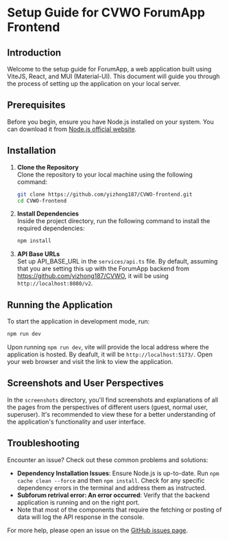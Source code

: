 # Setup Guide for CVWO ForumApp Frontend

## Introduction

Welcome to the setup guide for ForumApp, a web application built using ViteJS, React, and MUI (Material-UI). This document will guide you through the process of setting up the application on your local server.

## Prerequisites

Before you begin, ensure you have Node.js installed on your system. You can download it from [Node.js official website](https://nodejs.org/).

## Installation

1. **Clone the Repository**  
   Clone the repository to your local machine using the following command:

   ```bash
   git clone https://github.com/yizhong187/CVWO-frontend.git
   cd CVWO-frontend
   ```

2. **Install Dependencies**  
   Inside the project directory, run the following command to install the required dependencies:

   ```bash
   npm install
   ```

3. **API Base URLs**  
   Set up API_BASE_URL in the `services/api.ts` file. By default, assuming that you are setting this up with the ForumApp backend from https://github.com/yizhong187/CVWO, it will be using `http://localhost:8080/v2`.

## Running the Application

To start the application in development mode, run:

```bash
npm run dev
```

Upon running `npm run dev`, vite will provide the local address where the application is hosted. By deafult, it will be `http://localhost:5173/`. Open your web browser and visit the link to view the application.

## Screenshots and User Perspectives

In the `screenshots` directory, you'll find screenshots and explanations of all the pages from the perspectives of different users (guest, normal user, superuser). It's recommended to view these for a better understanding of the application's functionality and user interface.

## Troubleshooting

Encounter an issue? Check out these common problems and solutions:

- **Dependency Installation Issues**: Ensure Node.js is up-to-date. Run `npm cache clean --force` and then `npm install`. Check for any specific dependency errors in the terminal and address them as instructed.
- **Subforum retrival error: An error occurred**: Verify that the backend application is running and on the right port.
- Note that most of the components that require the fetching or posting of data will log the API response in the console.

For more help, please open an issue on the [GitHub issues page](https://github.com/yizhong187/CVWO-frontend/issues).
